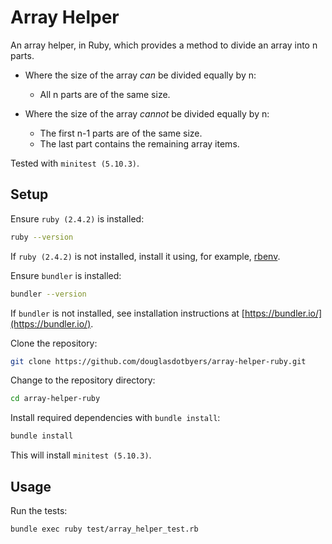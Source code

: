 # Array Helper

An array helper, in Ruby, which provides a method to divide an array into n parts.


 - Where the size of the array _can_ be divided equally by n:
    - All n parts are of the same size.


 - Where the size of the array _cannot_ be divided equally by n:
    - The first n-1 parts are of the same size.
    - The last part contains the remaining array items.


Tested with `minitest (5.10.3)`.

## Setup

Ensure `ruby (2.4.2)` is installed:

```bash
ruby --version
```

If `ruby (2.4.2)` is not installed, install it using, for example, [rbenv](https://github.com/rbenv/rbenv).

Ensure `bundler` is installed:

```bash
bundler --version
```

If `bundler` is not installed, see installation instructions at [https://bundler.io/](https://bundler.io/).

Clone the repository:

```bash
git clone https://github.com/douglasdotbyers/array-helper-ruby.git
```

Change to the repository directory:

```bash
cd array-helper-ruby
```

Install required dependencies with `bundle install`:

```bash
bundle install
```

This will install `minitest (5.10.3)`.

## Usage

Run the tests:

```bash
bundle exec ruby test/array_helper_test.rb
```

